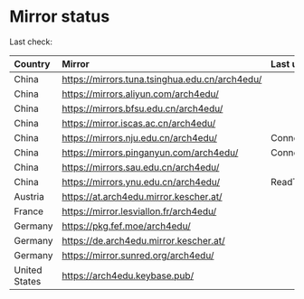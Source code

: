 <script src="./time.js"></script>
# Mirror status
Last check: <script type="text/javascript">localize(1674073226.6518872);</script>

|Country|Mirror|Last update|
|:------|:-----|:----------|
|China|https://mirrors.tuna.tsinghua.edu.cn/arch4edu/|<script type="text/javascript">localize(1674023697);</script>|
|China|https://mirrors.aliyun.com/arch4edu/|<script type="text/javascript">localize(1673937267);</script>|
|China|https://mirrors.bfsu.edu.cn/arch4edu/|<script type="text/javascript">localize(1674023697);</script>|
|China|https://mirror.iscas.ac.cn/arch4edu/|<script type="text/javascript">localize(1674023697);</script>|
|China|https://mirrors.nju.edu.cn/arch4edu/|ConnectTimeout|
|China|https://mirrors.pinganyun.com/arch4edu/|ConnectionError|
|China|https://mirrors.sau.edu.cn/arch4edu/|<script type="text/javascript">localize(1673850842);</script>|
|China|https://mirrors.ynu.edu.cn/arch4edu/|ReadTimeout|
|Austria|https://at.arch4edu.mirror.kescher.at/|<script type="text/javascript">localize(1674023697);</script>|
|France|https://mirror.lesviallon.fr/arch4edu/|<script type="text/javascript">localize(1674023697);</script>|
|Germany|https://pkg.fef.moe/arch4edu/|<script type="text/javascript">localize(1674023697);</script>|
|Germany|https://de.arch4edu.mirror.kescher.at/|<script type="text/javascript">localize(1674023697);</script>|
|Germany|https://mirror.sunred.org/arch4edu/|<script type="text/javascript">localize(1674023697);</script>|
|United States|https://arch4edu.keybase.pub/|<script type="text/javascript">localize(1674023697);</script>|

<script src="./tablefilter/tablefilter.js"></script>
<script src="./table.js"></script>